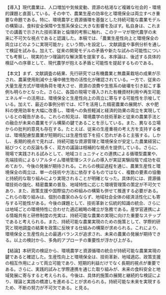 【導入】現代農業は、人口増加や気候変動、資源の枯渇など複雑な社会的・環境的課題と直面している。その中で、農業生産の効率化と環境保全は両立すべき重要な命題である。特に、環境農学と資源循環を基盤とした持続可能な農業モデルの構築は、食料安全保障や生態系保全に大きな影響を及ぼす。私自身は、これまでの講義で示された技術革新と倫理的考察に触れ、このテーマが現代農学の未来に不可欠な視点であると認識した。本稿では、「農業生産性向上と環境保全の両立はどのように実現可能か」という問いを設定し、文献調査や事例分析を通して検証を試みる。加えて、従来の開発モデルの矛盾や新たな試みの可能性についても考察し、現実的かつ理論的な解決策を提案する。本序論は、後述する具体的検証への序章として、現代農学が抱える矛盾と可能性を提起するものである。

【本文】まず、文献調査の結果、先行研究では有機農業と無農薬栽培の成果が示され、農薬使用削減や土壌中微生物の活性化が確認されている。一方で、従来の大量生産方式が環境負荷を増大させ、資源の浪費や生態系の破壊を引き起こす事例も明らかとなった。さらに、各国の現場で導入された有機資材利用や再生可能エネルギーの活用は、環境保全と生産性向上の両立に寄与する可能性を示唆している。加えて、最近の事例分析では、ICTを活用した精密農業の展開が、水や肥料の使用効率を大幅に改善し、環境への負担軽減と経済的効果の両立を実現しているとの報告がある。これらの知見は、環境農学の技術革新と従来の農業手法との融合が未来の農業モデル構築の鍵であることを示している。また、異なる立場からの批判的意見も存在する。たとえば、従来の生産重視の考え方を支持する者は、環境配慮型農業が短期的には生産性低下を招く恐れがあると主張する。しかし、長期的視点で見れば、持続可能な資源管理と環境保全が安定した農業経営に結びつくとの反論も多く、双方の議論は相補的な視点を提供している。さらに、現場で実践される試みとして、地域コミュニティとの連携による循環型農業や、先端技術によるリアルタイム環境管理システムの導入が実証実験段階で成功を収めており、今後の発展が期待される。これらの検証過程を通じ、農業生産性と環境保全の両立は、単一の技術や方法に依存するものではなく、複数の要素の協働と持続的な取り組みにより実現されることが明確となった。具体的には、資源循環技術の強化、精密農業の普及、地域特性に応じた環境管理策の策定が不可欠であり、また、政策支援や国際協力の枠組みの構築も併せて推進する必要がある。これらの取り組みは、個別の農家のみならず、地域社会全体の経済活性化にも寄与する可能性がある。今後の課題として、技術革新と伝統的知識の統合、さらには地域ごとの環境特性に合わせた適応戦略の確立が急務である。産学官連携による情報共有と研修制度の充実は、持続可能な農業の実現に向けた重要なステップであると考えられる。また、持続可能な農業実現のための施策として、学際的研究と現地調査の結果を政策に反映する仕組みの構築が求められる。これにより、環境保全と生産性向上の最適バランスが追求され、未来の農業の発展が期待できる。以上の検討から、多角的アプローチの重要性が浮かび上がる。

【結論】本研究の検証から、環境農学と資源循環の統合が持続可能な農業実現の鍵であると確認した。生産性向上と環境保全は、技術革新、地域適応、政策支援の相互作用によって両立可能であり、短期的利益だけでなく長期的視点が重要である。さらに、実践的試みと学際連携を通じた取り組みが、未来の食料安全と地域発展に寄与すると考えられる。今後は、具体的施策の展開と継続的な検証により、理論と実践の橋渡しを進めることが求められる。持続可能な未来を実現するため、不断の努力が不可欠である。と見る。